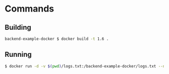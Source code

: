 # Commands

## Building

```bash
backend-example-docker $ docker build -t 1.6 .
```

## Running

```bash
$ docker run -d -v $(pwd)/logs.txt:/backend-example-docker/logs.txt --name=1.6 -p 8000:8000 1.6
```